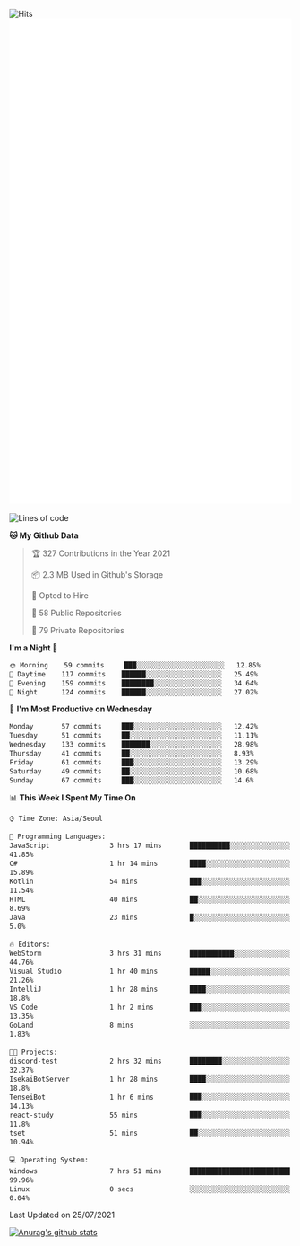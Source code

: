 ![Hits](https://hits.seeyoufarm.com/api/count/incr/badge.svg?url=https%3A%2F%2Fgithub.com%2Fkokose1234&count_bg=%2379C83D&title_bg=%23555555&icon=apple.svg&icon_color=%23E7E7E7&title=hits&edge_flat=false)
<br/>
![Metrics](https://github.com/kokose1234/kokose1234/blob/main/github-metrics.svg)

<!--START_SECTION:waka-->
![Lines of code](https://img.shields.io/badge/From%20Hello%20World%20I%27ve%20Written-12.6%20million%20lines%20of%20code-blue)

**🐱 My Github Data** 

> 🏆 327 Contributions in the Year 2021
 > 
> 📦 2.3 MB Used in Github's Storage 
 > 
> 💼 Opted to Hire
 > 
> 📜 58 Public Repositories 
 > 
> 🔑 79 Private Repositories  
 > 
**I'm a Night 🦉** 

```text
🌞 Morning    59 commits     ███░░░░░░░░░░░░░░░░░░░░░░   12.85% 
🌆 Daytime    117 commits    ██████░░░░░░░░░░░░░░░░░░░   25.49% 
🌃 Evening    159 commits    ████████░░░░░░░░░░░░░░░░░   34.64% 
🌙 Night      124 commits    ██████░░░░░░░░░░░░░░░░░░░   27.02%

```
📅 **I'm Most Productive on Wednesday** 

```text
Monday       57 commits     ███░░░░░░░░░░░░░░░░░░░░░░   12.42% 
Tuesday      51 commits     ██░░░░░░░░░░░░░░░░░░░░░░░   11.11% 
Wednesday    133 commits    ███████░░░░░░░░░░░░░░░░░░   28.98% 
Thursday     41 commits     ██░░░░░░░░░░░░░░░░░░░░░░░   8.93% 
Friday       61 commits     ███░░░░░░░░░░░░░░░░░░░░░░   13.29% 
Saturday     49 commits     ██░░░░░░░░░░░░░░░░░░░░░░░   10.68% 
Sunday       67 commits     ███░░░░░░░░░░░░░░░░░░░░░░   14.6%

```


📊 **This Week I Spent My Time On** 

```text
⌚︎ Time Zone: Asia/Seoul

💬 Programming Languages: 
JavaScript               3 hrs 17 mins       ██████████░░░░░░░░░░░░░░░   41.85% 
C#                       1 hr 14 mins        ████░░░░░░░░░░░░░░░░░░░░░   15.89% 
Kotlin                   54 mins             ███░░░░░░░░░░░░░░░░░░░░░░   11.54% 
HTML                     40 mins             ██░░░░░░░░░░░░░░░░░░░░░░░   8.69% 
Java                     23 mins             █░░░░░░░░░░░░░░░░░░░░░░░░   5.0%

🔥 Editors: 
WebStorm                 3 hrs 31 mins       ███████████░░░░░░░░░░░░░░   44.76% 
Visual Studio            1 hr 40 mins        █████░░░░░░░░░░░░░░░░░░░░   21.26% 
IntelliJ                 1 hr 28 mins        ████░░░░░░░░░░░░░░░░░░░░░   18.8% 
VS Code                  1 hr 2 mins         ███░░░░░░░░░░░░░░░░░░░░░░   13.35% 
GoLand                   8 mins              ░░░░░░░░░░░░░░░░░░░░░░░░░   1.83%

🐱‍💻 Projects: 
discord-test             2 hrs 32 mins       ████████░░░░░░░░░░░░░░░░░   32.37% 
IsekaiBotServer          1 hr 28 mins        ████░░░░░░░░░░░░░░░░░░░░░   18.8% 
TenseiBot                1 hr 6 mins         ███░░░░░░░░░░░░░░░░░░░░░░   14.13% 
react-study              55 mins             ███░░░░░░░░░░░░░░░░░░░░░░   11.8% 
tset                     51 mins             ██░░░░░░░░░░░░░░░░░░░░░░░   10.94%

💻 Operating System: 
Windows                  7 hrs 51 mins       █████████████████████████   99.96% 
Linux                    0 secs              ░░░░░░░░░░░░░░░░░░░░░░░░░   0.04%

```


 Last Updated on 25/07/2021
<!--END_SECTION:waka-->

[![Anurag's github stats](https://github-readme-stats.vercel.app/api?username=kokose1234&theme=dracula)](https://github.com/anuraghazra/github-readme-stats)



	
